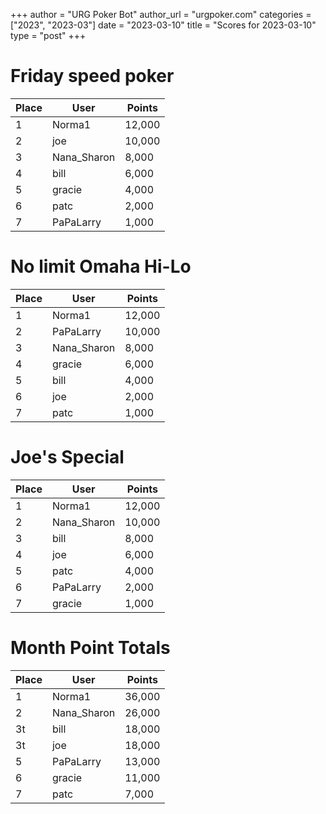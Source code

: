 +++
author = "URG Poker Bot"
author_url = "urgpoker.com"
categories = ["2023", "2023-03"]
date = "2023-03-10"
title = "Scores for 2023-03-10"
type = "post"
+++
# Friday speed poker

| Place | User | Points |
|-------|------|--------|
| 1 | Norma1 | 12,000 |
| 2 | joe | 10,000 |
| 3 | Nana_Sharon | 8,000 |
| 4 | bill | 6,000 |
| 5 | gracie | 4,000 |
| 6 | patc | 2,000 |
| 7 | PaPaLarry | 1,000 |

# No limit Omaha Hi-Lo

| Place | User | Points |
|-------|------|--------|
| 1 | Norma1 | 12,000 |
| 2 | PaPaLarry | 10,000 |
| 3 | Nana_Sharon | 8,000 |
| 4 | gracie | 6,000 |
| 5 | bill | 4,000 |
| 6 | joe | 2,000 |
| 7 | patc | 1,000 |

# Joe's Special

| Place | User | Points |
|-------|------|--------|
| 1 | Norma1 | 12,000 |
| 2 | Nana_Sharon | 10,000 |
| 3 | bill | 8,000 |
| 4 | joe | 6,000 |
| 5 | patc | 4,000 |
| 6 | PaPaLarry | 2,000 |
| 7 | gracie | 1,000 |

# Month Point Totals

| Place | User | Points |
|-------|------|--------|
| 1 | Norma1 | 36,000 |
| 2 | Nana_Sharon | 26,000 |
| 3t | bill | 18,000 |
| 3t | joe | 18,000 |
| 5 | PaPaLarry | 13,000 |
| 6 | gracie | 11,000 |
| 7 | patc | 7,000 |
